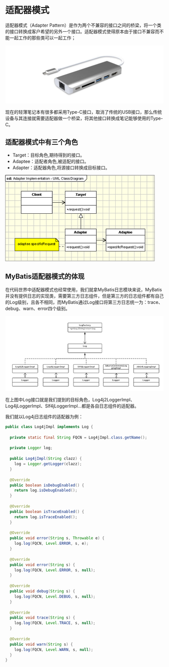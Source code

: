 # 适配器模式

适配器模式（Adapter Pattern）是作为两个不兼容的接口之间的桥梁，将一个类的接口转换成客户希望的另外一个接口。适配器模式使得原本由于接口不兼容而不能一起工作的那些类可以一起工作；

![](../images/5.png)

现在的轻薄笔记本有很多都采用Type-C接口，取消了传统的USB接口，那么传统设备与其连接就需要适配器做一个桥梁，将其他接口转换成笔记能够使用的Type-C。

## 适配器模式中有三个角色

- Target：目标角色,期待得到的接口。
- Adaptee：适配者角色,被适配的接口。
- Adapter：适配器角色,将源接口转换成目标接口。

![](../images/6.png)

## MyBatis适配器模式的体现

在代码世界中适配器模式也经常使用，我们就拿MyBatis日志模块来说，MyBatis并没有提供日志的实现类，需要第三方日志组件，但是第三方的日志组件都有自己的Log级别，且各不相同，而MyBatis通过Log接口将第三方日志统一为：trace、debug、warn、error四个级别。

![](../images/7.png)

在上图中Log接口就是我们提到的目标角色，Log4j2LoggerImpl、Log4jLoggerImpl、Slf4jLoggerImpl...都是各自日志组件的适配器。

我们就以Log4j日志组件的适配器为例：

```java
public class Log4jImpl implements Log {
  
  private static final String FQCN = Log4jImpl.class.getName();

  private Logger log;

  public Log4jImpl(String clazz) {
    log = Logger.getLogger(clazz);
  }

  @Override
  public boolean isDebugEnabled() {
    return log.isDebugEnabled();
  }

  @Override
  public boolean isTraceEnabled() {
    return log.isTraceEnabled();
  }

  @Override
  public void error(String s, Throwable e) {
    log.log(FQCN, Level.ERROR, s, e);
  }

  @Override
  public void error(String s) {
    log.log(FQCN, Level.ERROR, s, null);
  }

  @Override
  public void debug(String s) {
    log.log(FQCN, Level.DEBUG, s, null);
  }

  @Override
  public void trace(String s) {
    log.log(FQCN, Level.TRACE, s, null);
  }

  @Override
  public void warn(String s) {
    log.log(FQCN, Level.WARN, s, null);
  }
}
```

